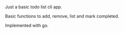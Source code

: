 Just a basic todo list cli app.

Basic functions to add, remove, list and mark completed.

Implemented with go.
